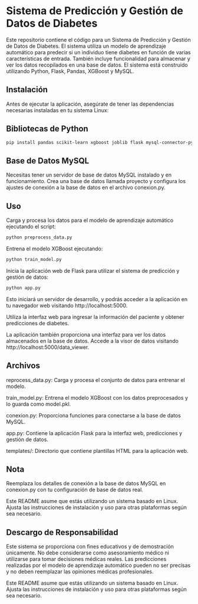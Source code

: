 # Sistema de Predicción y Gestión de Datos de Diabetes

Este repositorio contiene el código para un Sistema de Predicción y Gestión de Datos de Diabetes. El sistema utiliza un modelo de aprendizaje automático para predecir si un individuo tiene diabetes en función de varias características de entrada. También incluye funcionalidad para almacenar y ver los datos recopilados en una base de datos. El sistema está construido utilizando Python, Flask, Pandas, XGBoost y MySQL.

## Instalación

Antes de ejecutar la aplicación, asegúrate de tener las dependencias necesarias instaladas en tu sistema Linux:


## Bibliotecas de Python
```bash
pip install pandas scikit-learn xgboost joblib flask mysql-connector-python
```
## Base de Datos MySQL
Necesitas tener un servidor de base de datos MySQL instalado y en funcionamiento. Crea una base de datos llamada proyecto y configura los ajustes de conexión a la base de datos en el archivo conexion.py.
## Uso
Carga y procesa los datos para el modelo de aprendizaje automático ejecutando el script:
```bash
python preprocess_data.py
```
Entrena el modelo XGBoost ejecutando:
```bash
python train_model.py
```
Inicia la aplicación web de Flask para utilizar el sistema de predicción y gestión de datos:
```bash
python app.py
```
Esto iniciará un servidor de desarrollo, y podrás acceder a la aplicación en tu navegador web visitando http://localhost:5000.

Utiliza la interfaz web para ingresar la información del paciente y obtener predicciones de diabetes.

La aplicación también proporciona una interfaz para ver los datos almacenados en la base de datos. Accede a la visor de datos visitando http://localhost:5000/data_viewer.

## Archivos
reprocess_data.py: Carga y procesa el conjunto de datos para entrenar el modelo.

train_model.py: Entrena el modelo XGBoost con los datos preprocesados y lo guarda como model.pkl.

conexion.py: Proporciona funciones para conectarse a la base de datos MySQL.

app.py: Contiene la aplicación Flask para la interfaz web, predicciones y gestión de datos.

templates/: Directorio que contiene plantillas HTML para la aplicación web.

## Nota
Reemplaza los detalles de conexión a la base de datos MySQL en conexion.py con tu configuración de base de datos real.

Este README asume que estás utilizando un sistema basado en Linux. Ajusta las instrucciones de instalación y uso para otras plataformas según sea necesario.

## Descargo de Responsabilidad
Este sistema se proporciona con fines educativos y de demostración únicamente. No debe considerarse como asesoramiento médico ni utilizarse para tomar decisiones médicas reales. Las predicciones realizadas por el modelo de aprendizaje automático pueden no ser precisas y no deben reemplazar las opiniones médicas profesionales.

Este README asume que estás utilizando un sistema basado en Linux. Ajusta las instrucciones de instalación y uso para otras plataformas según sea necesario.

